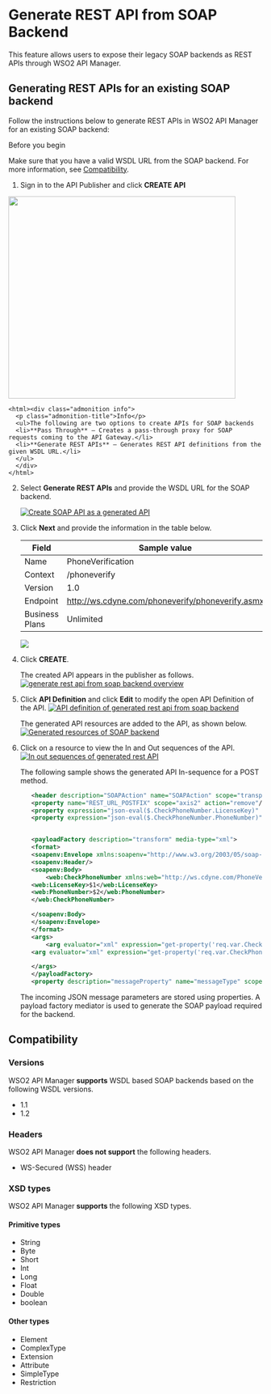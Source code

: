 # Generate REST API from SOAP Backend

This feature allows users to expose their legacy SOAP backends as REST APIs through WSO2 API Manager.

## Generating REST APIs for an existing SOAP backend

Follow the instructions below to generate REST APIs in WSO2 API Manager for an existing SOAP backend:

   <html><div class="admonition note">
      <p class="admonition-title">Before you begin</p>
      <p>Make sure that you have a valid WSDL URL from the SOAP backend. For more information, see <a href="{{base_path}}/learn/design-api/create-api/generate-rest-api-from-soap-backend/#compatibility">Compatibility</a>.</p>
      </div>
    </html>

1.  Sign in to the API Publisher and click **CREATE API**
   <html>
     <img src="{{base_path}}/assets/img/learn/create-soap-api.jpg" height="400" width="450">
     </html>
 
    <html><div class="admonition info">
      <p class="admonition-title">Info</p>
      <ul>The following are two options to create APIs for SOAP backends
      <li>**Pass Through** – Creates a pass-through proxy for SOAP requests coming to the API Gateway.</li>
      <li>**Generate REST APIs** – Generates REST API definitions from the given WSDL URL.</li>
      </ul>
      </div>
    </html>

2. Select **Generate REST APIs** and provide the WSDL URL for the SOAP backend. 

      [![Create SOAP API as a generated API]({{base_path}}/assets/img/learn/create-soap-api-as-a-generated-api.jpg)]({{base_path}}/assets/img/learn/create-soap-api-as-a-generated-api.jpg)

3. Click **Next** and provide the information in the table below.

    | Field   | Sample value       |
    |---------|--------------------|
    | Name    | PhoneVerification  |
    | Context | /phoneverify       |
    | Version | 1.0                |
    | Endpoint| http://ws.cdyne.com/phoneverify/phoneverify.asmx|
    | Business Plans| Unlimited|

    [![]({{base_path}}/assets/img/learn/create-soap-api-form.jpg)]({{base_path}}/assets/img/learn/create-soap-api-form.jpg)

4. Click **CREATE**.
    
     The created API appears in the publisher as follows.
    [![generate rest api from soap backend overview]({{base_path}}/assets/img/learn/generate-rest-api-from-soap-backend-overview.jpg)]({{base_path}}/assets/img/learn/generate-rest-api-from-soap-backend-overview.jpg)

5.  Click **API Definition** and click **Edit** to modify the open API Definition of the API.
     [![API definition of generated rest api from soap backend]({{base_path}}/assets/img/learn/api-definition-of-generated-rest-api-from-soap-backend.jpg)]({{base_path}}/assets/img/learn/api-definition-of-generated-rest-api-from-soap-backend.jpg)
    
     The generated API resources are added to the API, as shown below.
     [![Generated resources of SOAP backend]({{base_path}}/assets/img/learn/generated-resources-of-soap-backend.jpg)]({{base_path}}/assets/img/learn/generated-resources-of-soap-backend.jpg)

7.  Click on a resource to view the In and Out sequences of the API.
    [![In out sequences of generated rest API]({{base_path}}/assets/img/learn/in-out-sequences-of-generated-rest-api.jpg)]({{base_path}}/assets/img/learn/in-out-sequences-of-generated-rest-api.jpg)

     The following sample shows the generated API In-sequence for a POST method.

     ``` xml
        <header description="SOAPAction" name="SOAPAction" scope="transport" value="http://ws.cdyne.com/PhoneVerify/query/CheckPhoneNumber"/>
        <property name="REST_URL_POSTFIX" scope="axis2" action="remove"/>
        <property expression="json-eval($.CheckPhoneNumber.LicenseKey)" name="req.var.CheckPhoneNumber.LicenseKey"/>
        <property expression="json-eval($.CheckPhoneNumber.PhoneNumber)" name="req.var.CheckPhoneNumber.PhoneNumber"/>


        <payloadFactory description="transform" media-type="xml">
        <format>
        <soapenv:Envelope xmlns:soapenv="http://www.w3.org/2003/05/soap-envelope" xmlns:web="http://ws.cdyne.com/PhoneVerify/query">
        <soapenv:Header/>
        <soapenv:Body>
            <web:CheckPhoneNumber xmlns:web="http://ws.cdyne.com/PhoneVerify/query">
        <web:LicenseKey>$1</web:LicenseKey>
        <web:PhoneNumber>$2</web:PhoneNumber>
        </web:CheckPhoneNumber>

        </soapenv:Body>
        </soapenv:Envelope>
        </format>
        <args>
            <arg evaluator="xml" expression="get-property('req.var.CheckPhoneNumber.LicenseKey')"/>
        <arg evaluator="xml" expression="get-property('req.var.CheckPhoneNumber.PhoneNumber')"/>

        </args>
        </payloadFactory>
        <property description="messageProperty" name="messageType" scope="axis2" type="STRING" value="application/soap+xml"/>
     ```

    The incoming JSON message parameters are stored using properties. A payload factory mediator is used to generate the SOAP payload required for the backend.

## Compatibility

### Versions

WSO2 API Manager **supports** WSDL based SOAP backends based on the following WSDL versions.

- 1.1
- 1.2

### Headers

WSO2 API Manager **does not support** the following headers.

- WS-Secured (WSS) header

### XSD types

WSO2 API Manager **supports** the following XSD types.

#### Primitive types

- String
- Byte
- Short
- Int
- Long
- Float
- Double
- boolean

#### Other types

- Element
- ComplexType
- Extension
- Attribute
- SimpleType
- Restriction